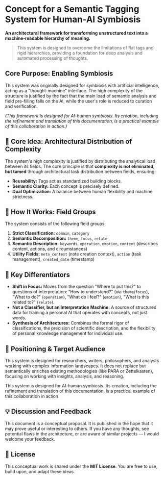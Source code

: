 # Concept for a Semantic Tagging System for Human-AI Symbiosis

**An architectural framework for transforming unstructured text into a machine-readable hierarchy of meaning.**

> This system is designed to overcome the limitations of flat tags and rigid hierarchies, providing a foundation for deep analysis and automated processing of thoughts. 

## Core Purpose: Enabling Symbiosis

This system was originally designed for symbiosis with artificial intelligence, acting as a "thought-machine" interface. The high complexity of the structure is justified by the fact that the main load of semantic analysis and field pre-filling falls on the AI, while the user's role is reduced to curation and verification.

_(This framework is designed for AI-human symbiosis. Its creation, including the refinement and translation of this documentation, is a practical example of this collaboration in action.)_

## 🌟 Core Idea: Architectural Distribution of Complexity

The system's high complexity is justified by distributing the analytical load between its fields. The core principle is that **complexity is not eliminated, but tamed** through architectural task distribution between fields, ensuring:

-   **Reusability:** Tags act as standardized building blocks.
-   **Semantic Clarity:** Each concept is precisely defined.
-   **Dual Optimization:** A balance between human flexibility and machine strictness.

## 🧩 How It Works: Field Groups

The system consists of the following field groups:

1.  **Strict Classification:** `domain`, `category`
2.  **Semantic Decomposition:** `theme`, `focus`, `relate`
3.  **Semantic Description:** `keywords`, `operation`, `emotion`, `context` (describes content, actions, and circumstances)
4.  **Utility Fields:** `meta_context` (note creation context), `action` (task management), `created_date` (timestamp)

## 🔑 Key Differentiators

-   **Shift in Focus:** Moves from the question "Where to put this?" to questions of interpretation: "How to understand?" (via `theme`/`focus`), "What to do?" (`operation`), "What do I feel?" (`emotion`), "What is this related to?" (`relate`).
-   **Not a Classifier, but an Interpretation Machine:** A source of structured data for training a personal AI that operates with concepts, not just words.
-   **Synthesis of Architectures:** Combines the formal rigor of classifications, the precision of scientific description, and the flexibility of personal knowledge management for individual use.

## 🎯 Positioning & Target Audience

This system is designed for researchers, writers, philosophers, and analysts working with complex information landscapes. It does not replace but semantically enriches existing methodologies (like PARA or Zettelkasten), focusing on working with insights, analysis, and reasoning.

This system is designed for AI-human symbiosis. Its creation, including the refinement and translation of this documentation, is a practical example of this collaboration in action

## 💡 Discussion and Feedback

This document is a conceptual proposal. It is published in the hope that it may prove useful or interesting to others. If you have any thoughts, see potential flaws in the architecture, or are aware of similar projects — I would welcome your feedback.

## 📄 License

This conceptual work is shared under the **MIT License**. You are free to use, build upon, and adapt these ideas.

